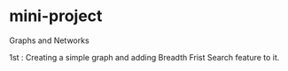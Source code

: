 # mini-project
Graphs and Networks

1st : Creating a simple graph and adding Breadth Frist Search feature to it. 
